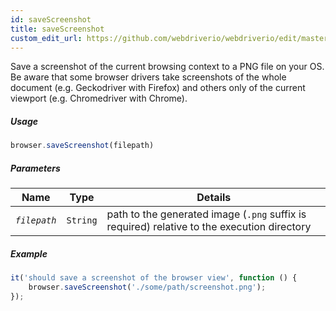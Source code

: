 ```yaml
---
id: saveScreenshot
title: saveScreenshot
custom_edit_url: https://github.com/webdriverio/webdriverio/edit/master/packages/webdriverio/src/commands/browser/saveScreenshot.js
---
```


Save a screenshot of the current browsing context to a PNG file on your OS. Be aware that
some browser drivers take screenshots of the whole document (e.g. Geckodriver with Firefox)
and others only of the current viewport (e.g. Chromedriver with Chrome).

##### Usage

```js
browser.saveScreenshot(filepath)
```

##### Parameters

| Name | Type | Details |
| ---- | ---- | ------- |
| <code><var>filepath</var></code> | <code>String</code> | path to the generated image (`.png` suffix is required) relative to the execution directory |

##### Example

```js saveScreenshot.js
it('should save a screenshot of the browser view', function () {
    browser.saveScreenshot('./some/path/screenshot.png');
});
```

